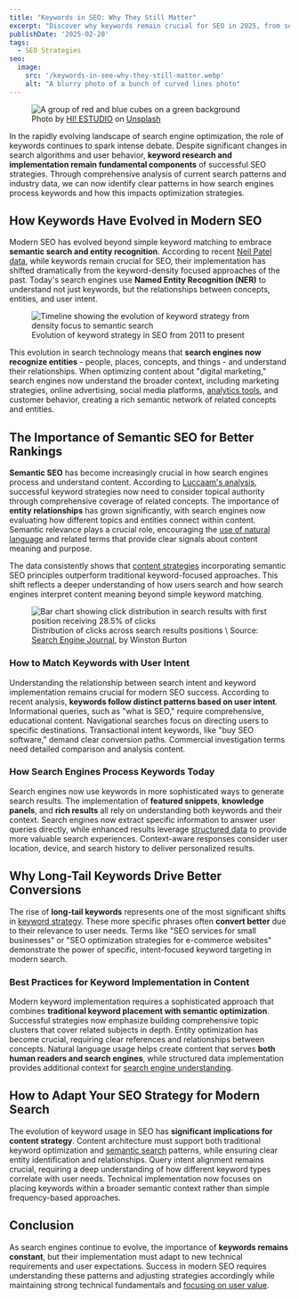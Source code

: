 ```yaml
---
title: "Keywords in SEO: Why They Still Matter"
excerpt: "Discover why keywords remain crucial for SEO in 2025, from semantic search to entity recognition. Learn how to implement modern keyword strategies for better rankings and conversions."
publishDate: '2025-02-20'
tags:
  - SEO Strategies
seo:
  image:
    src: '/keywords-in-seo-why-they-still-matter.webp'
    alt: "A blurry photo of a bunch of curved lines photo"
---
```


<figure>
  <img id="cover-img" src="/keywords-in-seo-why-they-still-matter.webp" alt="A group of red and blue cubes on a green background">
  <figcaption>Photo by <a href="https://unsplash.com/@hiestudio?utm_content=creditCopyText&utm_medium=referral&utm_source=unsplash">HI! ESTUDIO</a> on <a href="https://unsplash.com/photos/a-group-of-red-and-blue-cubes-on-a-green-background-qup1dqACEBw?utm_content=creditCopyText&utm_medium=referral&utm_source=unsplash">Unsplash</a></figcaption>
</figure>
      
In the rapidly evolving landscape of search engine optimization, the role of keywords continues to spark intense debate. Despite significant changes in search algorithms and user behavior, **keyword research and implementation remain fundamental components** of successful SEO strategies. Through comprehensive analysis of current search patterns and industry data, we can now identify clear patterns in how search engines process keywords and how this impacts optimization strategies.

## How Keywords Have Evolved in Modern SEO

Modern SEO has evolved beyond simple keyword matching to embrace **semantic search and entity recognition**. According to recent [Neil Patel data](https://neilpatel.com/blog/keyword-density/), while keywords remain crucial for SEO, their implementation has shifted dramatically from the keyword-density focused approaches of the past. Today's search engines use **Named Entity Recognition (NER)** to understand not just keywords, but the relationships between concepts, entities, and user intent.

<figure>
  <img id="article-img" src="/keyword-evolution-timeline-2025.svg" alt="Timeline showing the evolution of keyword strategy from density focus to semantic search">
  <figcaption>
    Evolution of keyword strategy in SEO from 2011 to present
  </figcaption>
</figure>

This evolution in search technology means that **search engines now recognize entities** - people, places, concepts, and things - and understand their relationships. When optimizing content about "digital marketing," search engines now understand the broader context, including marketing strategies, online advertising, social media platforms, [analytics tools](https://www.serp-secrets.com/blog/essential-tools-for-seo-optimizing/), and customer behavior, creating a rich semantic network of related concepts and entities.

## The Importance of Semantic SEO for Better Rankings

**Semantic SEO** has become increasingly crucial in how search engines process and understand content. According to [Luccaam's analysis](https://www.luccaam.com/seo-optimization-strategies-for-2025/), successful keyword strategies now need to consider topical authority through comprehensive coverage of related concepts. The importance of **entity relationships** has grown significantly, with search engines now evaluating how different topics and entities connect within content. Semantic relevance plays a crucial role, encouraging the [use of natural language](https://www.serp-secrets.com/blog/the-future-of-seo-if-chatgpt-kills-search-engines/) and related terms that provide clear signals about content meaning and purpose.

The data consistently shows that [content strategies](https://www.serp-secrets.com/blog/how-to-create-helpful-content-after-hcu/) incorporating semantic SEO principles outperform traditional keyword-focused approaches. This shift reflects a deeper understanding of how users search and how search engines interpret content meaning beyond simple keyword matching.

<figure>
  <img id="article-img" src="/serp-click-distribution-2025.svg" alt="Bar chart showing click distribution in search results with first position receiving 28.5% of clicks">
  <figcaption>
    Distribution of clicks across search results positions \
    Source: <a href="https://www.searchenginejournal.com/why-keywords-still-matter/425671/" target="_blank">Search Engine Journal</a>, by Winston Burton
  </figcaption>
</figure>

### How to Match Keywords with User Intent

Understanding the relationship between search intent and keyword implementation remains crucial for modern SEO success. According to recent analysis, **keywords follow distinct patterns based on user intent**. Informational queries, such as "what is SEO," require comprehensive, educational content. Navigational searches focus on directing users to specific destinations. Transactional intent keywords, like "buy SEO software," demand clear conversion paths. Commercial investigation terms need detailed comparison and analysis content.

### How Search Engines Process Keywords Today

Search engines now use keywords in more sophisticated ways to generate search results. The implementation of **featured snippets**, **knowledge panels**, and **rich results** all rely on understanding both keywords and their context. Search engines now extract specific information to answer user queries directly, while enhanced results leverage [structured data](https://www.serp-secrets.com/blog/advanced-strategies-for-schema-markup-optimization/) to provide more valuable search experiences. Context-aware responses consider user location, device, and search history to deliver personalized results.

## Why Long-Tail Keywords Drive Better Conversions

The rise of **long-tail keywords** represents one of the most significant shifts in [keyword strategy](https://www.serp-secrets.com/blog/how-to-use-lsi-keywords-in-seo/). These more specific phrases often **convert better** due to their relevance to user needs. Terms like "SEO services for small businesses" or "SEO optimization strategies for e-commerce websites" demonstrate the power of specific, intent-focused keyword targeting in modern search.

### Best Practices for Keyword Implementation in Content

Modern keyword implementation requires a sophisticated approach that combines **traditional keyword placement with semantic optimization**. Successful strategies now emphasize building comprehensive topic clusters that cover related subjects in depth. Entity optimization has become crucial, requiring clear references and relationships between concepts. Natural language usage helps create content that serves **both human readers and search engines**, while structured data implementation provides additional context for [search engine understanding](https://www.serp-secrets.com/blog/adapting-to-googles-helpful-content-era/).

## How to Adapt Your SEO Strategy for Modern Search

The evolution of keyword usage in SEO has **significant implications for content strategy**. Content architecture must support both traditional keyword optimization and [semantic search](https://www.serp-secrets.com/blog/mastering-bert-in-seo-for-better-semantic-insight/) patterns, while ensuring clear entity identification and relationships. Query intent alignment remains crucial, requiring a deep understanding of how different keyword types correlate with user needs. Technical implementation now focuses on placing keywords within a broader semantic context rather than simple frequency-based approaches.

## Conclusion

As search engines continue to evolve, the importance of **keywords remains constant**, but their implementation must adapt to new technical requirements and user expectations. Success in modern SEO requires understanding these patterns and adjusting strategies accordingly while maintaining strong technical fundamentals and [focusing on user value](https://www.serp-secrets.com/blog/why-user-generated-content-is-key-for-seo-success/).